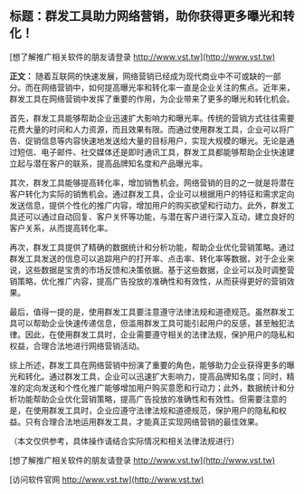 ## **标题：群发工具助力网络营销，助你获得更多曝光和转化！**

[想了解推广相关软件的朋友请登录 http://www.vst.tw](http://www.vst.tw)

**正文：**
随着互联网的快速发展，网络营销已经成为现代商业中不可或缺的一部分。而在网络营销中，如何提高曝光率和转化率一直是企业关注的焦点。近年来，群发工具在网络营销中发挥了重要的作用，为企业带来了更多的曝光和转化机会。

首先，群发工具能够帮助企业迅速扩大影响力和曝光率。传统的营销方式往往需要花费大量的时间和人力资源，而且效果有限。而通过使用群发工具，企业可以将广告、促销信息等内容快速地发送给大量的目标用户，实现大规模的曝光。无论是通过短信、电子邮件、社交媒体还是即时通讯工具，群发工具都能够帮助企业快速建立起与潜在客户的联系，提高品牌知名度和产品曝光率。

其次，群发工具能够提高转化率，增加销售机会。网络营销的目的之一就是将潜在客户转化为实际的销售机会。通过群发工具，企业可以根据用户的特征和需求定向发送信息，提供个性化的推广内容，增加用户的购买欲望和行动力。此外，群发工具还可以通过自动回复、客户关怀等功能，与潜在客户进行深入互动，建立良好的客户关系，从而提高转化率。

再次，群发工具提供了精确的数据统计和分析功能，帮助企业优化营销策略。通过群发工具发送的信息可以追踪用户的打开率、点击率、转化率等数据，对于企业来说，这些数据是宝贵的市场反馈和决策依据。基于这些数据，企业可以及时调整营销策略，优化推广内容，提高广告投放的准确性和有效性，从而获得更好的营销效果。

最后，值得一提的是，使用群发工具要注意遵守法律法规和道德规范。虽然群发工具可以帮助企业快速传递信息，但滥用群发工具可能引起用户的反感，甚至触犯法律。因此，在使用群发工具时，企业需要遵守相关的法律法规，保护用户的隐私和权益，合理合法地进行网络营销活动。

综上所述，群发工具在网络营销中扮演了重要的角色，能够助力企业获得更多的曝光和转化。通过群发工具，企业可以迅速扩大影响力，提高品牌知名度；同时，精准的定向发送和个性化推广能够增加用户购买意愿和行动力；此外，数据统计和分析功能帮助企业优化营销策略，提高广告投放的准确性和有效性。但需要注意的是，在使用群发工具时，企业应遵守法律法规和道德规范，保护用户的隐私和权益。只有合理合法地运用群发工具，才能真正实现网络营销的最佳效果。

（本文仅供参考，具体操作请结合实际情况和相关法律法规进行）

[想了解推广相关软件的朋友请登录 http://www.vst.tw](http://www.vst.tw)


[访问软件官网 http://www.vst.tw](http://www.vst.tw)
